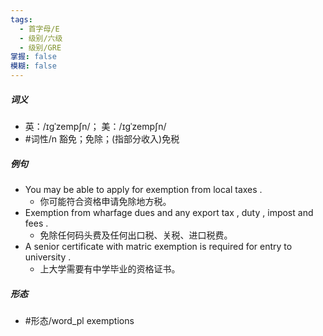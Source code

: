```yaml
---
tags:
  - 首字母/E
  - 级别/六级
  - 级别/GRE
掌握: false
模糊: false
---
```

##### 词义
- 英：/ɪɡˈzempʃn/； 美：/ɪɡˈzempʃn/
- #词性/n  豁免；免除；(指部分收入)免税
##### 例句
- You may be able to apply for exemption from local taxes .
	- 你可能符合资格申请免除地方税。
- Exemption from wharfage dues and any export tax , duty , impost and fees .
	- 免除任何码头费及任何出口税、关税、进口税费。
- A senior certificate with matric exemption is required for entry to university .
	- 上大学需要有中学毕业的资格证书。
##### 形态
- #形态/word_pl exemptions
